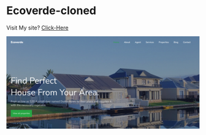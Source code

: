 # Ecoverde-cloned 

Visit My site? [Click-Here](https://omarfaruk-0x01.github.io/Ecoverde-cloned/)

<img src="SnapShot.png"></img>
